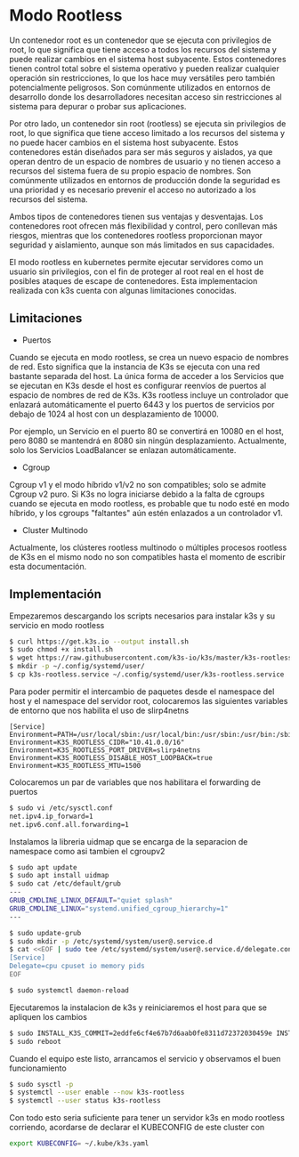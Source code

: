 # Modo Rootless

Un contenedor root es un contenedor que se ejecuta con privilegios de root, lo que significa que tiene acceso a todos los recursos del sistema y puede realizar cambios en el sistema host subyacente. Estos contenedores tienen control total sobre el sistema operativo y pueden realizar cualquier operación sin restricciones, lo que los hace muy versátiles pero también potencialmente peligrosos. Son comúnmente utilizados en entornos de desarrollo donde los desarrolladores necesitan acceso sin restricciones al sistema para depurar o probar sus aplicaciones.

Por otro lado, un contenedor sin root (rootless) se ejecuta sin privilegios de root, lo que significa que tiene acceso limitado a los recursos del sistema y no puede hacer cambios en el sistema host subyacente. Estos contenedores están diseñados para ser más seguros y aislados, ya que operan dentro de un espacio de nombres de usuario y no tienen acceso a recursos del sistema fuera de su propio espacio de nombres. Son comúnmente utilizados en entornos de producción donde la seguridad es una prioridad y es necesario prevenir el acceso no autorizado a los recursos del sistema.

Ambos tipos de contenedores tienen sus ventajas y desventajas. Los contenedores root ofrecen más flexibilidad y control, pero conllevan más riesgos, mientras que los contenedores rootless proporcionan mayor seguridad y aislamiento, aunque son más limitados en sus capacidades.

El modo rootless en kubernetes permite ejecutar servidores como un usuario sin privilegios, con el fin de proteger al root real en el host de posibles ataques de escape de contenedores. Esta implementacion realizada con k3s cuenta con algunas limitaciones conocidas.

## Limitaciones

- Puertos

Cuando se ejecuta en modo rootless, se crea un nuevo espacio de nombres de red. Esto significa que la instancia de K3s se ejecuta con una red bastante separada del host. La única forma de acceder a los Servicios que se ejecutan en K3s desde el host es configurar reenvíos de puertos al espacio de nombres de red de K3s. K3s rootless incluye un controlador que enlazará automáticamente el puerto 6443 y los puertos de servicios por debajo de 1024 al host con un desplazamiento de 10000.

Por ejemplo, un Servicio en el puerto 80 se convertirá en 10080 en el host, pero 8080 se mantendrá en 8080 sin ningún desplazamiento. Actualmente, solo los Servicios LoadBalancer se enlazan automáticamente.

- Cgroup

Cgroup v1 y el modo híbrido v1/v2 no son compatibles; solo se admite Cgroup v2 puro. Si K3s no logra iniciarse debido a la falta de cgroups cuando se ejecuta en modo rootless, es probable que tu nodo esté en modo híbrido, y los cgroups "faltantes" aún estén enlazados a un controlador v1.

- Cluster Multinodo

Actualmente, los clústeres rootless multinodo o múltiples procesos rootless de K3s en el mismo nodo no son compatibles hasta el momento de escribir esta documentación.

## Implementación

Empezaremos descargando los scripts necesarios para instalar k3s y su servicio en modo rootless

```sh
$ curl https://get.k3s.io --output install.sh
$ sudo chmod +x install.sh
$ wget https://raw.githubusercontent.com/k3s-io/k3s/master/k3s-rootless.service
$ mkdir -p ~/.config/systemd/user/
$ cp k3s-rootless.service ~/.config/systemd/user/k3s-rootless.service
```

Para poder permitir el intercambio de paquetes desde el namespace del host y el namespace del servidor root, colocaremos las siguientes variables de entorno que nos habilita el uso de slirp4netns

```
[Service]
Environment=PATH=/usr/local/sbin:/usr/local/bin:/usr/sbin:/usr/bin:/sbin:/bin
Environment=K3S_ROOTLESS_CIDR="10.41.0.0/16"
Environment=K3S_ROOTLESS_PORT_DRIVER=slirp4netns
Environment=K3S_ROOTLESS_DISABLE_HOST_LOOPBACK=true
Environment=K3S_ROOTLESS_MTU=1500
```

Colocaremos un par de variables que nos habilitara el forwarding de puertos

```sh
$ sudo vi /etc/sysctl.conf
net.ipv4.ip_forward=1
net.ipv6.conf.all.forwarding=1
```

Instalamos la libreria uidmap que se encarga de la separacion de namespace como asi tambien el cgroupv2

```sh
$ sudo apt update
$ sudo apt install uidmap
$ sudo cat /etc/default/grub
---
GRUB_CMDLINE_LINUX_DEFAULT="quiet splash"
GRUB_CMDLINE_LINUX="systemd.unified_cgroup_hierarchy=1"
---

$ sudo update-grub
$ sudo mkdir -p /etc/systemd/system/user@.service.d
$ cat <<EOF | sudo tee /etc/systemd/system/user@.service.d/delegate.conf
[Service]
Delegate=cpu cpuset io memory pids
EOF

$ sudo systemctl daemon-reload
```

Ejecutaremos la instalacion de k3s y reiniciaremos el host para que se apliquen los cambios

```sh
$ sudo INSTALL_K3S_COMMIT=2eddfe6cf4e67b7d6aab0fe8311d72372030459e INSTALL_K3S_SKIP_ENABLE=true ./install.sh
$ sudo reboot
```

Cuando el equipo este listo, arrancamos el servicio y observamos el buen funcionamiento

```sh
$ sudo sysctl -p
$ systemctl --user enable --now k3s-rootless
$ systemctl --user status k3s-rootless
```

Con todo esto seria suficiente para tener un servidor k3s en modo rootless corriendo, acordarse de declarar el KUBECONFIG de este cluster con

```sh
export KUBECONFIG= ~/.kube/k3s.yaml
```

